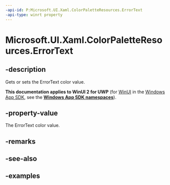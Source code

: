 ```yaml
---
-api-id: P:Microsoft.UI.Xaml.ColorPaletteResources.ErrorText
-api-type: winrt property
---
```


<!-- Property syntax.
public IReference<Color> ErrorText { get;  set; }
-->

# Microsoft.UI.Xaml.ColorPaletteResources.ErrorText

## -description

Gets or sets the ErrorText color value.

**This documentation applies to WinUI 2 for UWP** (for [WinUI](/windows/apps/winui/winui3/) in the [Windows App SDK](/windows/apps/windows-app-sdk/), see the **[Windows App SDK namespaces](/windows/windows-app-sdk/api/winrt/)**).

## -property-value

The ErrorText color value.

## -remarks

## -see-also

## -examples

